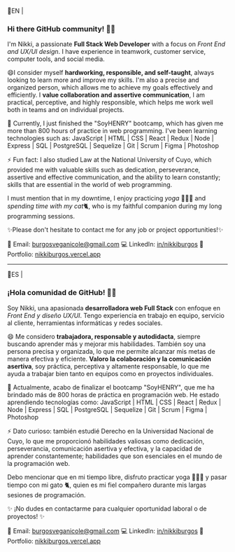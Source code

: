 📌EN |   
### Hi there GitHub community! 👋🏻

I'm Nikki, a passionate  **Full Stack Web Developer** with a focus on *Front End and UX/UI design*. 
I have experience in teamwork, customer service, computer tools, and social media.

😄I consider myself **hardworking, responsible, and self-taught**, always looking to learn more and improve my skills. I'm also a precise and organized person, which allows me to achieve my goals effectively and efficiently. I **value collaboration and assertive communication**, I am practical, perceptive, and highly responsible, which helps me work well both in teams and on individual projects.

🌱 Currently, I just finished the "SoyHENRY" bootcamp, which has given me more than 800 hours of practice in web programming. I've been learning technologies such as:
JavaScript | HTML | CSS | React | Redux | Node | Express | SQL | PostgreSQL | Sequelize | Git | Scrum | Figma | Photoshop 

⚡ Fun fact: I also studied Law at the National University of Cuyo, which provided me with valuable skills such as dedication, perseverance, assertive and effective communication, and the ability to learn constantly; skills that are essential in the world of web programming.

I must mention that in my downtime, I enjoy practicing *yoga* 🧘🏻‍♀️ and *spending time with my cat*🐈, who is my faithful companion during my long programming sessions.


✨Please don't hesitate to contact me for any job or project opportunities!✨

📧 Email: burgosveganicole@gmail.com
💻 LinkedIn: [in/nikkiburgos](https://www.linkedin.com/in/nikkiburgos/)
💼 Portfolio: [nikkiburgos.vercel.app](nikkiburgos.vercel.app/)

---

📌ES |  

### ¡Hola comunidad de GitHub! 👋🏻

Soy Nikki, una apasionada **desarrolladora web Full Stack** con enfoque en *Front End y diseño UX/UI*. 
Tengo experiencia en trabajo en equipo, servicio al cliente, herramientas informáticas y redes sociales.

😄 Me considero **trabajadora, responsable y autodidacta**, siempre buscando aprender más y mejorar mis habilidades. 
También soy una persona precisa y organizada, lo que me permite alcanzar mis metas de manera efectiva y eficiente. **Valoro la colaboración y la comunicación asertiva**, soy práctica, perceptiva y altamente responsable, lo que me ayuda a trabajar bien tanto en equipos como en proyectos individuales.

🌱 Actualmente, acabo de finalizar el bootcamp "SoyHENRY", que me ha brindado más de 800 horas de práctica en programación web. He estado aprendiendo tecnologías como:
JavaScript | HTML | CSS | React | Redux | Node | Express | SQL | PostgreSQL | Sequelize | Git | Scrum | Figma | Photoshop

⚡ Dato curioso: también estudié Derecho en la Universidad Nacional de Cuyo, lo que me proporcionó habilidades valiosas como dedicación, perseverancia, comunicación asertiva y efectiva, y la capacidad de aprender constantemente; habilidades que son esenciales en el mundo de la programación web.

Debo mencionar que en mi tiempo libre, disfruto practicar yoga 🧘🏻‍♀️ y pasar tiempo con mi gato 🐈, quien es mi fiel compañero durante mis largas sesiones de programación.

✨ ¡No dudes en contactarme para cualquier oportunidad laboral o de proyectos! ✨

📧 Email: burgosveganicole@gmail.com
💻 LinkedIn: [in/nikkiburgos](https://www.linkedin.com/in/nikkiburgos/)
💼 Portfolio: [nikkiburgos.vercel.app](nikkiburgos.vercel.app/)
